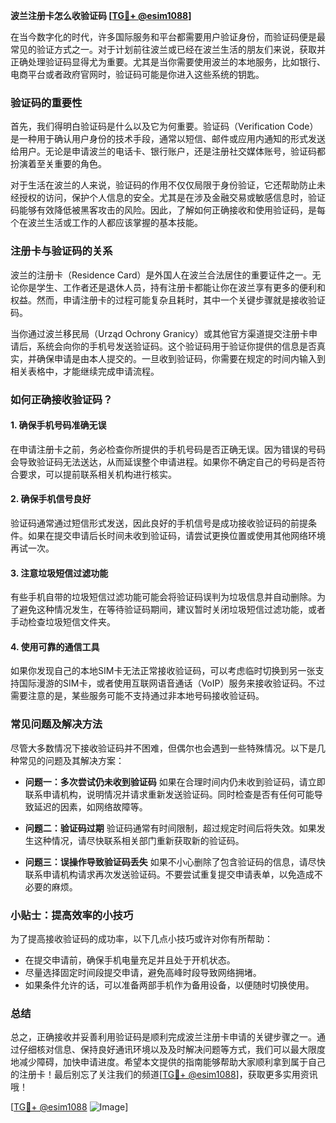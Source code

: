 **波兰注册卡怎么收验证码 [[TG💪+ @esim1088](https://t.me/s/esim1088)]**

在当今数字化的时代，许多国际服务和平台都需要用户验证身份，而验证码便是最常见的验证方式之一。对于计划前往波兰或已经在波兰生活的朋友们来说，获取并正确处理验证码显得尤为重要。尤其是当你需要使用波兰的本地服务，比如银行、电商平台或者政府官网时，验证码可能是你进入这些系统的钥匙。

### 验证码的重要性

首先，我们得明白验证码是什么以及它为何重要。验证码（Verification Code）是一种用于确认用户身份的技术手段，通常以短信、邮件或应用内通知的形式发送给用户。无论是申请波兰的电话卡、银行账户，还是注册社交媒体账号，验证码都扮演着至关重要的角色。

对于生活在波兰的人来说，验证码的作用不仅仅局限于身份验证，它还帮助防止未经授权的访问，保护个人信息的安全。尤其是在涉及金融交易或敏感信息时，验证码能够有效降低被黑客攻击的风险。因此，了解如何正确接收和使用验证码，是每个在波兰生活或工作的人都应该掌握的基本技能。

### 注册卡与验证码的关系

波兰的注册卡（Residence Card）是外国人在波兰合法居住的重要证件之一。无论你是学生、工作者还是退休人员，持有注册卡都能让你在波兰享有更多的便利和权益。然而，申请注册卡的过程可能复杂且耗时，其中一个关键步骤就是接收验证码。

当你通过波兰移民局（Urząd Ochrony Granicy）或其他官方渠道提交注册卡申请后，系统会向你的手机号发送验证码。这个验证码用于验证你提供的信息是否真实，并确保申请是由本人提交的。一旦收到验证码，你需要在规定的时间内输入到相关表格中，才能继续完成申请流程。

### 如何正确接收验证码？

#### 1. 确保手机号码准确无误

在申请注册卡之前，务必检查你所提供的手机号码是否正确无误。因为错误的号码会导致验证码无法送达，从而延误整个申请进程。如果你不确定自己的号码是否符合要求，可以提前联系相关机构进行核实。

#### 2. 确保手机信号良好

验证码通常通过短信形式发送，因此良好的手机信号是成功接收验证码的前提条件。如果在提交申请后长时间未收到验证码，请尝试更换位置或使用其他网络环境再试一次。

#### 3. 注意垃圾短信过滤功能

有些手机自带的垃圾短信过滤功能可能会将验证码误判为垃圾信息并自动删除。为了避免这种情况发生，在等待验证码期间，建议暂时关闭垃圾短信过滤功能，或者手动检查垃圾短信文件夹。

#### 4. 使用可靠的通信工具

如果你发现自己的本地SIM卡无法正常接收验证码，可以考虑临时切换到另一张支持国际漫游的SIM卡，或者使用互联网语音通话（VoIP）服务来接收验证码。不过需要注意的是，某些服务可能不支持通过非本地号码接收验证码。

### 常见问题及解决方法

尽管大多数情况下接收验证码并不困难，但偶尔也会遇到一些特殊情况。以下是几种常见的问题及其解决方案：

- **问题一：多次尝试仍未收到验证码**
  如果在合理时间内仍未收到验证码，请立即联系申请机构，说明情况并请求重新发送验证码。同时检查是否有任何可能导致延迟的因素，如网络故障等。

- **问题二：验证码过期**
  验证码通常有时间限制，超过规定时间后将失效。如果发生这种情况，请尽快联系相关部门重新获取新的验证码。

- **问题三：误操作导致验证码丢失**
  如果不小心删除了包含验证码的信息，请尽快联系申请机构请求再次发送验证码。不要尝试重复提交申请表单，以免造成不必要的麻烦。

### 小贴士：提高效率的小技巧

为了提高接收验证码的成功率，以下几点小技巧或许对你有所帮助：

- 在提交申请前，确保手机电量充足并且处于开机状态。
- 尽量选择固定时间段提交申请，避免高峰时段导致网络拥堵。
- 如果条件允许的话，可以准备两部手机作为备用设备，以便随时切换使用。

### 总结

总之，正确接收并妥善利用验证码是顺利完成波兰注册卡申请的关键步骤之一。通过仔细核对信息、保持良好通讯环境以及及时解决问题等方式，我们可以最大限度地减少障碍，加快申请进度。希望本文提供的指南能够帮助大家顺利拿到属于自己的注册卡！最后别忘了关注我们的频道[[TG💪+ @esim1088](https://t.me/s/esim1088)]，获取更多实用资讯哦！

[[TG💪+ @esim1088](https://t.me/s/esim1088) ![Image](https://i.postimg.cc/4NQfJmqS/Snipaste-2025-05-13-00-14-12.png)]